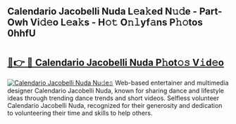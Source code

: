 ## Calendario Jacobelli Nuda L𝚎a𝚔ed N𝚞𝚍e - Part-Owh Vi𝚍𝚎o L𝚎a𝚔s - H𝚘𝚝 O𝚗𝚕yf𝚊ns P𝚑𝚘tos 0hhfU

# <h2><a href="http://kfbaqh.oniu.top/?m=Calendario+Jacobelli+Nuda">🔗👉 🔴 Calendario Jacobelli Nuda P𝚑ot𝚘𝚜 V𝚒d𝚎o</a></h2>

[![Calendario Jacobelli Nuda Nu𝚍e𝚜](https://i.imgur.com/0qMVB7G.gif)](http://kfbaqh.oniu.top/?m=Calendario+Jacobelli+Nuda)
Web-based entertainer and multimedia designer Calendario Jacobelli Nuda, known for sharing dance and lifestyle ideas through trending dance trends and short videos. Selfless volunteer Calendario Jacobelli Nuda, recognized for their generosity and dedication to volunteering their time and skills to help others.  

